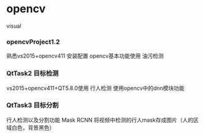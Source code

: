 # opencv
visual
### opencvProject1.2
熟悉vs2015+opencv411 安装配置
opencv基本功能使用
油污检测
### QtTask2 目标检测
vs2015+opencv411+QT5.8.0使用
行人检测
使用opencv中的dnn模块功能

### QtTask3 目标分割
行人检测以及分割功能
Mask RCNN
将视频中检测的行人mask存成图片（人的区域白色，背景黑色）
